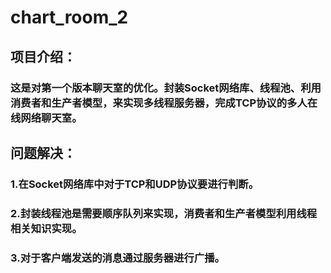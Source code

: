 # chart_room_2
## 项目介绍：
### 这是对第一个版本聊天室的优化。封装Socket网络库、线程池、利用消费者和生产者模型，来实现多线程服务器，完成TCP协议的多人在线网络聊天室。
## 问题解决：
   ### 1.在Socket网络库中对于TCP和UDP协议要进行判断。
   ### 2.封装线程池是需要顺序队列来实现，消费者和生产者模型利用线程相关知识实现。
   ### 3.对于客户端发送的消息通过服务器进行广播。
